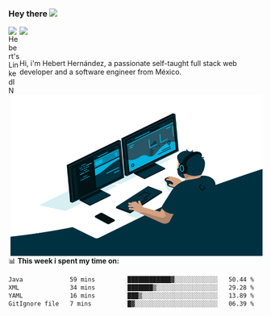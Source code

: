 ### Hey there <img src="https://media.giphy.com/media/hvRJCLFzcasrR4ia7z/giphy.gif" width="25px">
<a href="https://www.linkedin.com/in/evertcode/" target="_blank">
  <img align="left" alt="Hebert's LinkedIN" width="22px" src="https://raw.githubusercontent.com/peterthehan/peterthehan/master/assets/linkedin.svg" />
</a>

![](https://visitor-badge.glitch.me/badge?page_id=evertcode.evertcode)

<br />

Hi, i'm Hebert Hernández, a passionate self-taught full stack web developer and a software engineer from México.

<img align="right" alt="GIF" src="https://github.com/evertcode/evertcode/blob/master/code.gif?raw=true" width="500" height="320" />

📊 **This week i spent my time on:**

<!--START_SECTION:waka-->

```text
Java             59 mins         ████████████▓░░░░░░░░░░░░   50.44 %
XML              34 mins         ███████▒░░░░░░░░░░░░░░░░░   29.28 %
YAML             16 mins         ███▒░░░░░░░░░░░░░░░░░░░░░   13.89 %
GitIgnore file   7 mins          █▓░░░░░░░░░░░░░░░░░░░░░░░   06.39 %
```

<!--END_SECTION:waka-->
